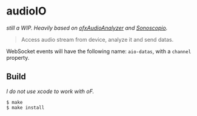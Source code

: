 # audioIO

*still a WIP. Heavily based on [ofxAudioAnalyzer](https://github.com/leozimmerman/ofxAudioAnalyzer) and [Sonoscopio](https://github.com/leozimmerman/Sonoscopio).*

> Access audio stream from device, analyze it and send datas.

WebSocket events will have the following name: `aio-datas`, with a `channel` property.

## Build

*I do not use xcode to work with oF.*

```shell
$ make
$ make install
```
